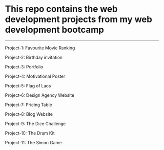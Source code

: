 <h1>This repo contains the web development projects from my web development bootcamp</h1>
<hr>
<p>Project-1: Favourite Movie Ranking</p>
<p>Project-2: Birthday invitation</p>
<p>Project-3: Portfolio</p>
<p>Project-4: Motivational Poster</p>
<p>Project-5: Flag of Laos</p>
<p>Project-6: Design Agency Website</p>
<p>Project-7: Pricing Table</p>
<p>Project-8: Blog Website</p>
<p>Project-9: The Dice Challenge</p>
<p>Project-10: The Drum Kit</p>
<p>Project-11: The Simon Game</p>

